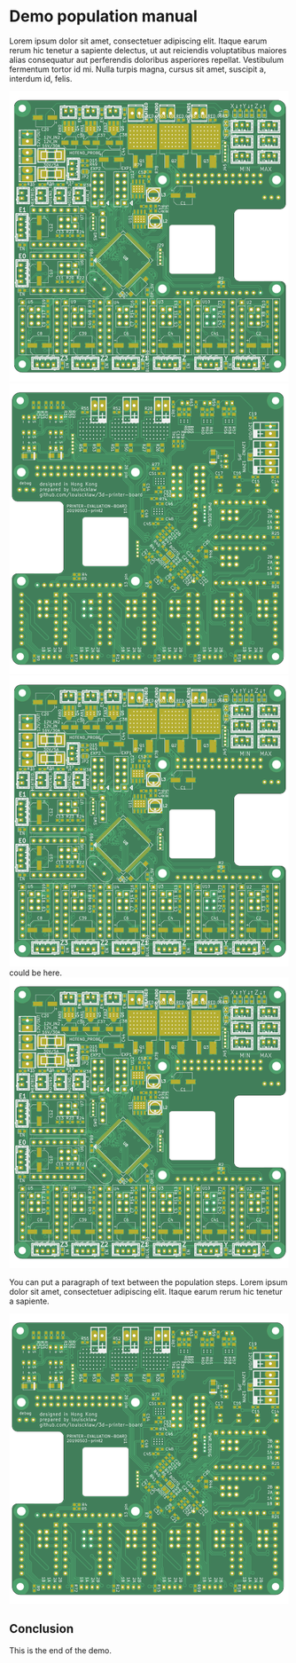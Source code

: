 

# Demo population manual

Lorem ipsum dolor sit amet, consectetuer adipiscing elit. Itaque earum rerum hic
tenetur a sapiente delectus, ut aut reiciendis voluptatibus maiores alias
consequatur aut perferendis doloribus asperiores repellat. Vestibulum fermentum
tortor id mi. Nulla turpis magna, cursus sit amet, suscipit a, interdum id,
felis.

![ This is the front side of the board we are populating](./markdown_demo/md/img/populating_1.png " This is the front side of the board we are populating")
![ This is the back side of the board we are populating](./markdown_demo/md/img/populating_2.png " This is the back side of the board we are populating")
![ First, populate RV1 and RV2. Basically, any description](./markdown_demo/md/img/populating_3.png " First, populate RV1 and RV2. Basically, any description")
  could be here.
![ Let's populate U2!](./markdown_demo/md/img/populating_4.png " Let's populate U2!")

You can put a paragraph of text between the population steps. Lorem ipsum dolor
sit amet, consectetuer adipiscing elit. Itaque earum rerum hic tenetur a
sapiente.

![ We can also populate a component on the other side](./markdown_demo/md/img/populating_5.png " We can also populate a component on the other side")

## Conclusion

This is the end of the demo.
